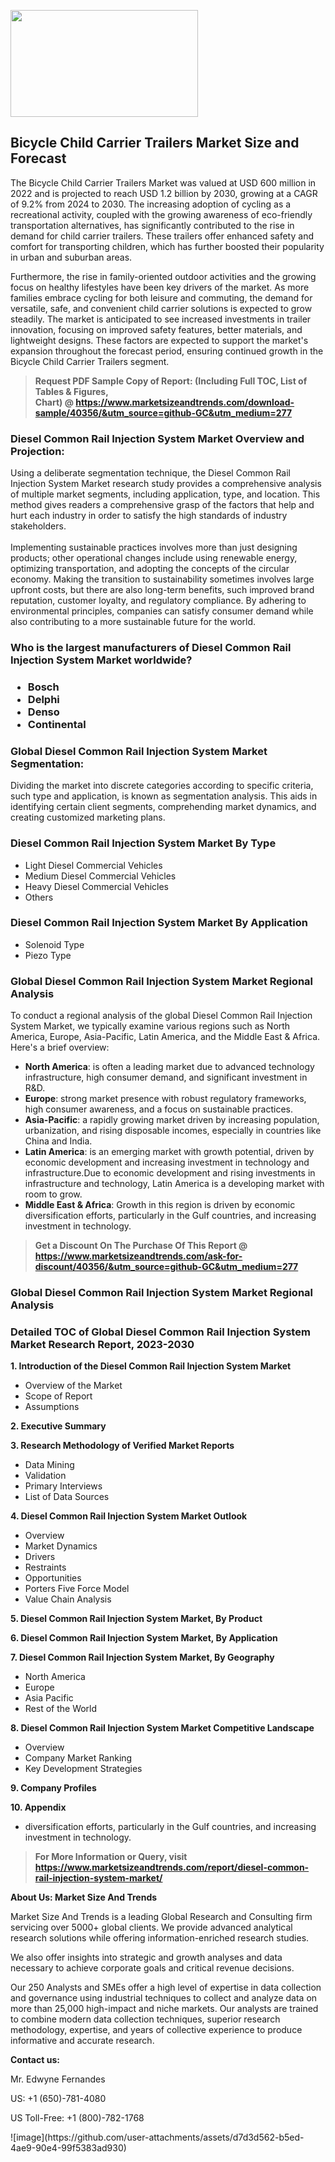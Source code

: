 <p><img class="alignnone size-medium wp-image-20088" src="https://ffe5etoiles.com/wp-content/uploads/2024/12/MST1-300x171.png" alt="" width="300" height="171" /></p><h2>Bicycle Child Carrier Trailers Market Size and Forecast</h2><p>The Bicycle Child Carrier Trailers Market was valued at USD 600 million in 2022 and is projected to reach USD 1.2 billion by 2030, growing at a CAGR of 9.2% from 2024 to 2030. The increasing adoption of cycling as a recreational activity, coupled with the growing awareness of eco-friendly transportation alternatives, has significantly contributed to the rise in demand for child carrier trailers. These trailers offer enhanced safety and comfort for transporting children, which has further boosted their popularity in urban and suburban areas.</p><p>Furthermore, the rise in family-oriented outdoor activities and the growing focus on healthy lifestyles have been key drivers of the market. As more families embrace cycling for both leisure and commuting, the demand for versatile, safe, and convenient child carrier solutions is expected to grow steadily. The market is anticipated to see increased investments in trailer innovation, focusing on improved safety features, better materials, and lightweight designs. These factors are expected to support the market's expansion throughout the forecast period, ensuring continued growth in the Bicycle Child Carrier Trailers segment.</p></p><blockquote id="" class=""><strong>Request PDF Sample Copy of Report: (Including Full TOC, List of Tables &amp; Figures, Chart)&nbsp;@&nbsp;<strong><a href="https://www.marketsizeandtrends.com/download-sample/40356/&utm_source=github-GC&utm_medium=277" target="_blank">https://www.marketsizeandtrends.com/download-sample/40356/&utm_source=github-GC&utm_medium=277</a></strong></strong></blockquote><h3 id="" class="">Diesel Common Rail Injection System Market&nbsp;Overview and Projection:</h3><p id="" class="">Using a deliberate segmentation technique, the Diesel Common Rail Injection System Market research study provides a comprehensive analysis of multiple market segments, including application, type, and location. This method gives readers a comprehensive grasp of the factors that help and hurt each industry in order to satisfy the high standards of industry stakeholders. <br /> <br />Implementing sustainable practices involves more than just designing products; other operational changes include using renewable energy, optimizing transportation, and adopting the concepts of the circular economy. Making the transition to sustainability sometimes involves large upfront costs, but there are also long-term benefits, such improved brand reputation, customer loyalty, and regulatory compliance. By adhering to environmental principles, companies can satisfy consumer demand while also contributing to a more sustainable future for the world.</p><h3 id="" class="">Who is the largest manufacturers of&nbsp;Diesel Common Rail Injection System Market worldwide?</h3><h3 class=""><p><ul><li>Bosch </li><li> Delphi </li><li> Denso </li><li> Continental</li></ul></p></h3><h3 id="" class="">Global&nbsp;Diesel Common Rail Injection System Market Segmentation:</h3><p id="" class="">Dividing the market into discrete categories according to specific criteria, such type and application, is known as segmentation analysis. This aids in identifying certain client segments, comprehending market dynamics, and creating customized marketing plans.</p><h3 id="" class="">Diesel Common Rail Injection System Market&nbsp;By Type</h3><p><p><ul><li>Light Diesel Commercial Vehicles </li><li> Medium Diesel Commercial Vehicles </li><li> Heavy Diesel Commercial Vehicles </li><li> Others</p></li></ul></p></p><h3 id="" class="">Diesel Common Rail Injection System Market&nbsp;By Application</h3><p class=""><p><ul><li>Solenoid Type </li><li> Piezo Type</li></ul></p></p><h3 id="" class="">Global Diesel Common Rail Injection System Market Regional Analysis</h3><p id="" class="">To conduct a regional analysis of the global Diesel Common Rail Injection System Market, we typically examine various regions such as North America, Europe, Asia-Pacific, Latin America, and the Middle East &amp; Africa. Here's a brief overview:</p><ul><li><strong>North America</strong>: is often a leading market due to advanced technology infrastructure, high consumer demand, and significant investment in R&amp;D.</li><li><strong>Europe</strong>: strong market presence with robust regulatory frameworks, high consumer awareness, and a focus on sustainable practices.</li><li><strong>Asia-Pacific</strong>: a rapidly growing market driven by increasing population, urbanization, and rising disposable incomes, especially in countries like China and India.</li><li><strong>Latin America</strong>: is an emerging market with growth potential, driven by economic development and increasing investment in technology and infrastructure.Due to economic development and rising investments in infrastructure and technology, Latin America is a developing market with room to grow.</li><li><strong>Middle East &amp; Africa</strong>: Growth in this region is driven by economic diversification efforts, particularly in the Gulf countries, and increasing investment in technology.</li></ul><blockquote id="" class=""><strong>Get a Discount On The Purchase Of This Report @ <strong><a href="https://www.marketsizeandtrends.com/ask-for-discount/40356/&utm_source=github-GC&utm_medium=277" target="_blank">https://www.marketsizeandtrends.com/ask-for-discount/40356/&utm_source=github-GC&utm_medium=277</a></strong></strong></blockquote><h3 id="" class="">Global Diesel Common Rail Injection System Market Regional Analysis</h3><h3 id="" class="">Detailed TOC of Global Diesel Common Rail Injection System Market Research Report, 2023-2030</h3><p id="" class=""><strong>1. Introduction of the Diesel Common Rail Injection System Market</strong></p><ul><li>Overview of the Market</li><li>Scope of Report</li><li>Assumptions</li></ul><p id="" class=""><strong>2. Executive Summary</strong></p><p id="" class=""><strong>3. Research Methodology of Verified Market Reports</strong></p><ul><li>Data Mining</li><li>Validation</li><li>Primary Interviews</li><li>List of Data Sources</li></ul><p id="" class=""><strong>4. Diesel Common Rail Injection System Market Outlook</strong></p><ul><li>Overview</li><li>Market Dynamics</li><li>Drivers</li><li>Restraints</li><li>Opportunities</li><li>Porters Five Force Model</li><li>Value Chain Analysis</li></ul><p id="" class=""><strong>5. Diesel Common Rail Injection System Market, By Product</strong></p><p id="" class=""><strong>6. Diesel Common Rail Injection System Market, By Application</strong></p><p id="" class=""><strong>7. Diesel Common Rail Injection System Market, By Geography</strong></p><ul><li>North America</li><li>Europe</li><li>Asia Pacific</li><li>Rest of the World</li></ul><p id="" class=""><strong>8. Diesel Common Rail Injection System Market Competitive Landscape</strong></p><ul><li>Overview</li><li>Company Market Ranking</li><li>Key Development Strategies</li></ul><p id="" class=""><strong>9. Company Profiles</strong></p><p id="" class=""><strong>10. Appendix</strong></p><ul><li>diversification efforts, particularly in the Gulf countries, and increasing investment in technology.</li></ul><blockquote id="" class=""><strong>For More Information or Query, visit <strong><strong><a href="https://www.marketsizeandtrends.com/report/diesel-common-rail-injection-system-market/" target="_blank">https://www.marketsizeandtrends.com/report/diesel-common-rail-injection-system-market/</a></strong></strong></strong></blockquote><p id="" class=""><strong>About Us: Market Size And Trends</strong></p><p id="" class="">Market Size And Trends is a leading Global Research and Consulting firm servicing over 5000+ global clients. We provide advanced analytical research solutions while offering information-enriched research studies.</p><p id="" class="">We also offer insights into strategic and growth analyses and data necessary to achieve corporate goals and critical revenue decisions.</p><p id="" class="">Our 250 Analysts and SMEs offer a high level of expertise in data collection and governance using industrial techniques to collect and analyze data on more than 25,000 high-impact and niche markets. Our analysts are trained to combine modern data collection techniques, superior research methodology, expertise, and years of collective experience to produce informative and accurate research.</p><p id="" class=""><strong>Contact us:</strong></p><p id="" class="">Mr. Edwyne Fernandes</p><p id="" class="">US: +1 (650)-781-4080</p><p id="" class="">US Toll-Free: +1 (800)-782-1768</p>
![image](https://github.com/user-attachments/assets/d7d3d562-b5ed-4ae9-90e4-99f5383ad930)
